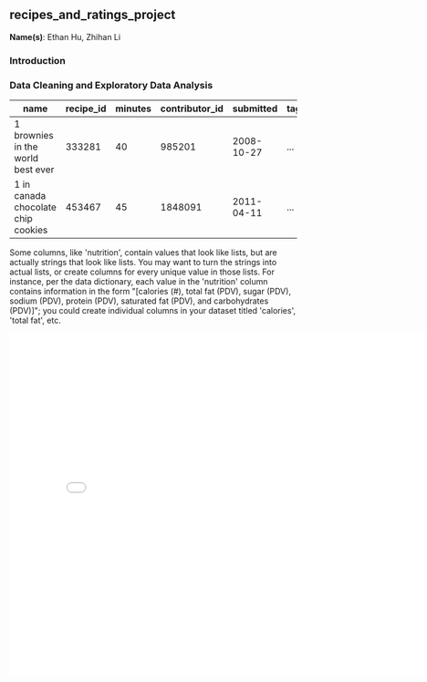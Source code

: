 ## recipes_and_ratings_project
**Name(s)**: Ethan Hu, Zhihan Li

### Introduction

### Data Cleaning and Exploratory Data Analysis

| name                             | recipe_id | minutes | contributor_id | submitted  | tags | n_steps | steps | description | ingredients | ... | carbohydrates | hours | days | months | vegetables | beginner | diabetic | beverages | fruit | popularity |
|----------------------------------|-----------|---------|----------------|------------|------|---------|-------|-------------|-------------|-----|---------------|-------|------|--------|------------|----------|----------|-----------|-------|------------|
| 1 brownies in the world best ever| 333281    | 40      | 985201         | 2008-10-27 | ...  | 10      | ...   | [description]| [ingredients]| ... | 6.0           | 1.0   | 0.0  | 0.0    | False      | False    | False    | False     | False | 1          |
| 1 in canada chocolate chip cookies| 453467    | 45      | 1848091        | 2011-04-11 | ...  | 12      | ...   | [description]| [ingredients]| ... | 26.0          | 1.0   | 0.0  | 0.0    | False      | False    | False    | False     | False | 0          |

Some columns, like 'nutrition', contain values that look like lists, but are actually strings that look like lists. You may want to turn the strings into actual lists, or create columns for every unique value in those lists. For instance, per the data dictionary, each value in the 'nutrition' column contains information in the form "[calories (#), total fat (PDV), sugar (PDV), sodium (PDV), protein (PDV), saturated fat (PDV), and carbohydrates (PDV)]"; you could create individual columns in your dataset titled 'calories', 'total fat', etc.


<iframe
  src="assets/distribution-of-cooking-steps.html"
  width="800"
  height="600"
  frameborder="0"
></iframe>